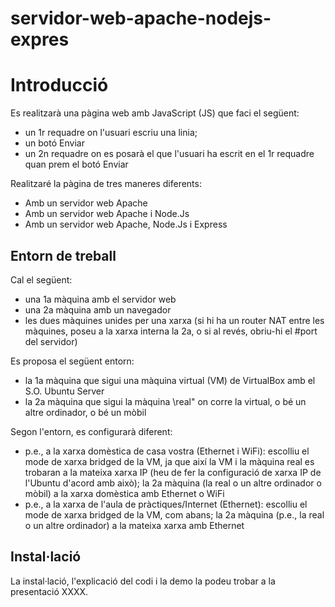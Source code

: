 # servidor-web-apache-nodejs-expres

# Introducció

Es realitzarà una pàgina web amb JavaScript (JS) que faci el següent:
- un 1r requadre on l'usuari escriu una linia;
- un botó Enviar
- un 2n requadre on es posarà el que l'usuari ha escrit en el 1r requadre quan prem el botó Enviar

Realitzaré la pàgina de tres maneres diferents:
- Amb un servidor web Apache
- Amb un servidor web Apache i Node.Js
- Amb un servidor web Apache, Node.Js i Express

## Entorn de treball
Cal el següent:
- una 1a màquina amb el servidor web
- una 2a màquina amb un navegador
- les dues màquines unides per una xarxa (si hi ha un router NAT entre les màquines,
poseu a la xarxa interna la 2a, o si al revés, obriu-hi el #port del servidor)

Es proposa el següent entorn:
- la 1a màquina que sigui una màquina virtual (VM) de VirtualBox amb el S.O. Ubuntu
Server
- la 2a màquina que sigui la màquina \real" on corre la virtual, o bé un altre ordinador, o
bé un mòbil

Segon l'entorn, es configurarà diferent:
- p.e., a la xarxa domèstica de casa vostra (Ethernet i WiFi): escolliu el mode de xarxa
bridged de la VM, ja que així la VM i la màquina real es trobaran a la mateixa xarxa IP
(heu de fer la configuració de xarxa IP de l'Ubuntu d'acord amb això); la 2a màquina (la
real o un altre ordinador o mòbil) a la xarxa domèstica amb Ethernet o WiFi
- p.e., a la xarxa de l'aula de pràctiques/Internet (Ethernet): escolliu el mode de xarxa
bridged de la VM, com abans; la 2a màquina (p.e., la real o un altre ordinador) a la
mateixa xarxa amb Ethernet

## Instal·lació

La instal·lació, l'explicació del codi i la demo la podeu trobar a la presentació XXXX.
